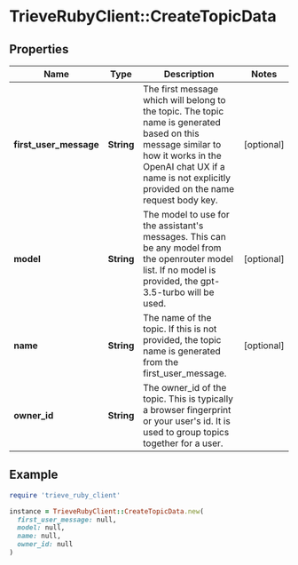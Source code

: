 # TrieveRubyClient::CreateTopicData

## Properties

| Name | Type | Description | Notes |
| ---- | ---- | ----------- | ----- |
| **first_user_message** | **String** | The first message which will belong to the topic. The topic name is generated based on this message similar to how it works in the OpenAI chat UX if a name is not explicitly provided on the name request body key. | [optional] |
| **model** | **String** | The model to use for the assistant&#39;s messages. This can be any model from the openrouter model list. If no model is provided, the gpt-3.5-turbo will be used. | [optional] |
| **name** | **String** | The name of the topic. If this is not provided, the topic name is generated from the first_user_message. | [optional] |
| **owner_id** | **String** | The owner_id of the topic. This is typically a browser fingerprint or your user&#39;s id. It is used to group topics together for a user. |  |

## Example

```ruby
require 'trieve_ruby_client'

instance = TrieveRubyClient::CreateTopicData.new(
  first_user_message: null,
  model: null,
  name: null,
  owner_id: null
)
```

